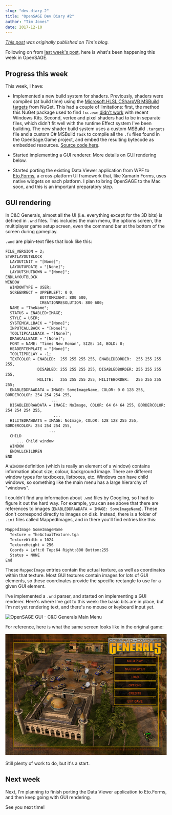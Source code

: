 ```yaml
---
slug: "dev-diary-2"
title: "OpenSAGE Dev Diary #2"
author: "Tim Jones"
date: 2017-12-10
---
```


_[This post](http://timjones.io/blog/archive/2017/12/10/opensage-dev-diary-2-2017-12-10) was originally published on Tim's blog._

Following on from [last week's post](/blog/dev-diary-1/), here is what's been happening this week in OpenSAGE.

## Progress this week

This week, I have:

- Implemented a new build system for shaders. Previously, shaders were compiled (at build time) using the [Microsoft.HLSL.CSharpVB MSBuild targets](https://www.nuget.org/packages/Microsoft.HLSL.CSharpVB/) from NuGet. This had a couple of limitations: first, the method this NuGet package used to find `fxc.exe` [didn't work](https://github.com/OpenSAGE/OpenSAGE/issues/8) with recent Windows Kits. Second, vertex and pixel shaders had to be in separate files, which didn't fit well with the runtime Effect system I've been building. The new shader build system uses a custom MSBuild `.targets` file and a custom C# MSBuild `Task` to compile all the `.fx` files found in the OpenSage.Game project, and embed the resulting bytecode as embedded resources. [Source code here](https://github.com/OpenSAGE/OpenSAGE/tree/master/build).

- Started implementing a GUI renderer. More details on GUI rendering below.

- Started porting the existing Data Viewer application from WPF to [Eto.Forms](https://github.com/picoe/Eto), a cross-platform UI framework that, like Xamarin Forms, uses native widgets on each platform. I plan to bring OpenSAGE to the Mac soon, and this is an important preparatory step.

## GUI rendering

In C&C Generals, almost all the UI (i.e. everything except for the 3D bits) is defined in `.wnd` files. This includes the main menu, the options screen, the multiplayer game setup screen, even the command bar at the bottom of the screen during gameplay.

`.wnd` are plain-text files that look like this:

```
FILE_VERSION = 2;
STARTLAYOUTBLOCK
  LAYOUTINIT = "[None]";
  LAYOUTUPDATE = "[None]";
  LAYOUTSHUTDOWN = "[None]";
ENDLAYOUTBLOCK
WINDOW
  WINDOWTYPE = USER;
  SCREENRECT = UPPERLEFT: 0 0,
               BOTTOMRIGHT: 800 600,
               CREATIONRESOLUTION: 800 600;
  NAME = "TheName";
  STATUS = ENABLED+IMAGE;
  STYLE = USER;
  SYSTEMCALLBACK = "[None]";
  INPUTCALLBACK = "[None]";
  TOOLTIPCALLBACK = "[None]";
  DRAWCALLBACK = "[None]";
  FONT = NAME: "Times New Roman", SIZE: 14, BOLD: 0;
  HEADERTEMPLATE = "[None]";
  TOOLTIPDELAY = -1;
  TEXTCOLOR = ENABLED:  255 255 255 255, ENABLEDBORDER:  255 255 255 255,
              DISABLED: 255 255 255 255, DISABLEDBORDER: 255 255 255 255,
              HILITE:   255 255 255 255, HILITEBORDER:   255 255 255 255;
  ENABLEDDRAWDATA = IMAGE: SomeImageName, COLOR: 0 0 128 255, BORDERCOLOR: 254 254 254 255,
                    ...
  DISABLEDDRAWDATA = IMAGE: NoImage, COLOR: 64 64 64 255, BORDERCOLOR: 254 254 254 255,
                     ...
  HILITEDRAWDATA = IMAGE: NoImage, COLOR: 128 128 255 255, BORDERCOLOR: 254 254 254 255,
                   ...
  CHILD
     ... Child window
  WINDOW
  ENDALLCHILDREN
END
```

A `WINDOW` definition (which is really an element of a window) contains information about size, colour, background image.
There are different window types for textboxes, listboxes, etc. Windows can have child windows, so something like the main menu
has a large hierarchy of "windows".

I couldn't find any information about `.wnd` files by Googling, so I had to figure it out the hard way. For example, you can see above that there are references to images (`ENABLEDDRAWDATA = IMAGE: SomeImageName`). These don't correspond directly to images on disk. Instead, there is a folder of `.ini` files called MappedImages, and in there you'll find entries like this:

```
MappedImage SomeImageName
  Texture = TheActualTexture.tga
  TextureWidth = 1024
  TextureHeight = 256
  Coords = Left:0 Top:64 Right:800 Bottom:255
  Status = NONE
End
```

These `MappedImage` entries contain the actual texture, as well as coordinates within that texture. Most GUI textures contain images for lots of GUI elements, so these coordinates provide the specific rectangle to use for a given GUI element.

I've implemented a `.wnd` parser, and started on implementing a GUI renderer. Here's where I've got to this week: the basic bits are in place, but I'm not yet rendering text, and there's no mouse or keyboard input yet.

![OpenSAGE GUI - C&C Generals Main Menu](./opensage-2017-12-10-gui.png)

For reference, here is what the same screen looks like in the original game:

![C&C Generals Main Menu](./opensage-2017-12-10-gui-original.png)

Still plenty of work to do, but it's a start.

## Next week

Next, I'm planning to finish porting the Data Viewer application to Eto.Forms, and then keep going with GUI rendering.

See you next time!
